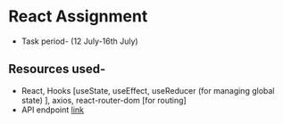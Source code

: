 # React Assignment

- Task period- (12 July-16th July)

## Resources used-
- React, Hooks [useState, useEffect, useReducer (for managing global state) ], axios, react-router-dom [for routing]
- API endpoint [link](https://restcountries.eu/)

